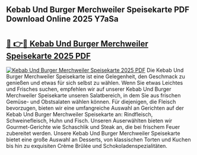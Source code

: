 ## Kebab Und Burger Merchweiler Speisekarte PDF Download Online 2025 Y7aSa

# <h2><a href="http://gcaze9i.nevu.top/?p=Kebab+Und+Burger+Merchweiler+Speisekarte">🔗 👉🔴 Kebab Und Burger Merchweiler Speisekarte 2025 PDF</a></h2>

[![Kebab Und Burger Merchweiler Speisekarte 2025 PDF](https://i.imgur.com/dBaPXMq.png)](http://gcaze9i.nevu.top/?p=Kebab+Und+Burger+Merchweiler+Speisekarte)
Die Kebab Und Burger Merchweiler Speisekarte ist eine Gelegenheit, den Geschmack zu genießen und etwas für sich selbst zu wählen. Wenn Sie etwas Leichtes und Frisches suchen, empfehlen wir auf unserer Kebab Und Burger Merchweiler Speisekarte unseren Salatbereich, in dem Sie aus frischen Gemüse- und Obstsalaten wählen können. Für diejenigen, die Fleisch bevorzugen, bieten wir eine umfangreiche Auswahl an Gerichten auf der Kebab Und Burger Merchweiler Speisekarte an: Rindfleisch, Schweinefleisch, Huhn und Fisch. Unseren Auserwählten bieten wir Gourmet-Gerichte wie Schaschlik und Steak an, die bei frischem Feuer zubereitet werden. Unsere Kebab Und Burger Merchweiler Speisekarte bietet eine große Auswahl an Desserts, von klassischen Torten und Kuchen bis hin zu exquisiten Crème Brûlée und Schokoladenspezialitäten.

